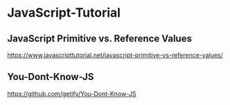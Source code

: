 # JavaScript-Tutorial

## JavaScript Primitive vs. Reference Values
https://www.javascripttutorial.net/javascript-primitive-vs-reference-values/

## You-Dont-Know-JS 
https://github.com/getify/You-Dont-Know-JS